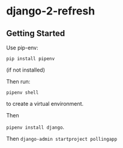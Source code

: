 # django-2-refresh

## Getting Started

Use pip-env: 

`pip install pipenv`

(if not installed)

Then run: 

`pipenv shell`

to create a virtual environment.

Then 

`pipenv install django`.

Then `django-admin startproject pollingapp`

